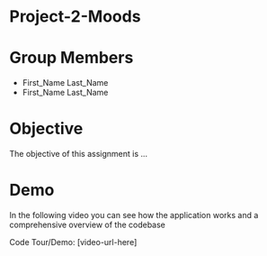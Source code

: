 # Project-2-Moods

# Group Members

* First_Name Last_Name
* First_Name Last_Name

# Objective

The objective of this assignment is ...

# Demo

In the following video you can see how the application works and a comprehensive overview of the codebase

Code Tour/Demo: [video-url-here]
